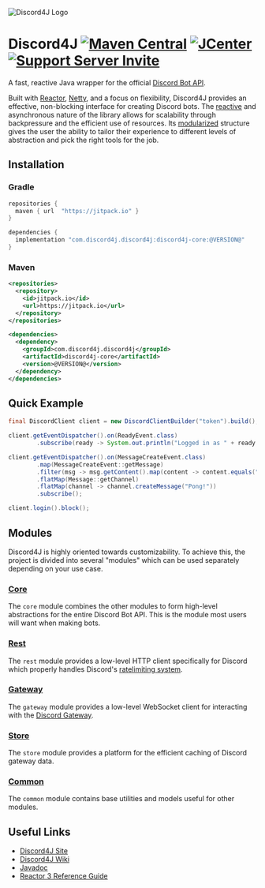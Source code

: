 ![Discord4J Logo](../images/d4j_l.png?raw=true)

# Discord4J [![Maven Central](https://img.shields.io/maven-central/v/com.discord4j/Discord4J/2.svg?style=flat-square)](https://mvnrepository.com/artifact/com.discord4j/Discord4J)  [![JCenter](https://img.shields.io/bintray/v/austinv11/maven/Discord4J.svg?style=flat-square)](https://bintray.com/austinv11/maven/Discord4J/_latestVersion)  [![Support Server Invite](https://img.shields.io/badge/Join-Discord4J-7289DA.svg?style=flat-square&logo=discord)](https://discord.gg/NxGAeCY)

A fast, reactive Java wrapper for the official [Discord Bot API](https://discordapp.com/developers/docs/intro).

Built with [Reactor](https://projectreactor.io/), [Netty](https://netty.io/), and a focus on flexibility, Discord4J provides an effective, non-blocking interface for creating Discord bots. The [reactive](https://www.reactivemanifesto.org/) and asynchronous nature of the library allows for scalability through backpressure and  the efficient use of resources. Its [modularized](#modules) structure gives the user the ability to tailor their experience to different levels of abstraction and pick the right tools for the job.

## Installation
### Gradle
```groovy
repositories {
  maven { url  "https://jitpack.io" }
}

dependencies {
  implementation "com.discord4j.discord4j:discord4j-core:@VERSION@"
}
```
### Maven
```xml
<repositories>
  <repository>
    <id>jitpack.io</id>
    <url>https://jitpack.io</url>
  </repository>
</repositories>

<dependencies>
  <dependency>
    <groupId>com.discord4j.discord4j</groupId>
    <artifactId>discord4j-core</artifactId>
    <version>@VERSION@</version>
  </dependency>
</dependencies>
```

## Quick Example
```java
final DiscordClient client = new DiscordClientBuilder("token").build();

client.getEventDispatcher().on(ReadyEvent.class)
        .subscribe(ready -> System.out.println("Logged in as " + ready.getSelf().getUsername()));

client.getEventDispatcher().on(MessageCreateEvent.class)
        .map(MessageCreateEvent::getMessage)
        .filter(msg -> msg.getContent().map(content -> content.equals("!ping")).orElse(false))
        .flatMap(Message::getChannel)
        .flatMap(channel -> channel.createMessage("Pong!"))
        .subscribe();

client.login().block();
```

## Modules
Discord4J is highly oriented towards customizability. To achieve this, the project is divided into several "modules" which can be used separately depending on your use case.

### [Core](./core/README.md)
The `core` module combines the other modules to form high-level abstractions for the entire Discord Bot API. This is the module most users will want when making bots.

### [Rest](./rest/README.md)
The `rest` module provides a low-level HTTP client specifically for Discord which properly handles Discord's [ratelimiting system](https://discordapp.com/developers/docs/topics/rate-limits).

### [Gateway](./gateway/README.md)
The `gateway` module provides a low-level WebSocket client for interacting with the [Discord Gateway](https://discordapp.com/developers/docs/topics/gateway).

### [Store](./store/README.md)
The `store` module provides a platform for the efficient caching of Discord gateway data.

### [Common](./common/README.md)
The `common` module contains base utilities and models useful for other modules.

## Useful Links
* [Discord4J Site](https://discord4j.com)
* [Discord4J Wiki](https://github.com/Discord4J/Discord4J/wiki)
* [Javadoc](https://jitpack.io/com/discord4j/discord4j/discord4j-core/v3-SNAPSHOT/javadoc/index.html)
* [Reactor 3 Reference Guide](http://projectreactor.io/docs/core/release/reference/)